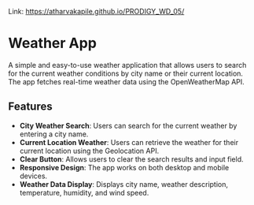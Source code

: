 Link: https://atharvakapile.github.io/PRODIGY_WD_05/

# Weather App

A simple and easy-to-use weather application that allows users to search for the current weather conditions by city name or their current location. The app fetches real-time weather data using the OpenWeatherMap API.

## Features

- **City Weather Search**: Users can search for the current weather by entering a city name.
- **Current Location Weather**: Users can retrieve the weather for their current location using the Geolocation API.
- **Clear Button**: Allows users to clear the search results and input field.
- **Responsive Design**: The app works on both desktop and mobile devices.
- **Weather Data Display**: Displays city name, weather description, temperature, humidity, and wind speed.

